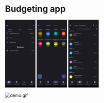 # Budgeting app

<p float="left">
    <img src="res/accounts_page.png" width="100" />
    <img src="res/categories_page.png" width="100" />
    <img src="res/transactions_page.png" width="100" />
</p>

![demo.gif](res/demo.gif)